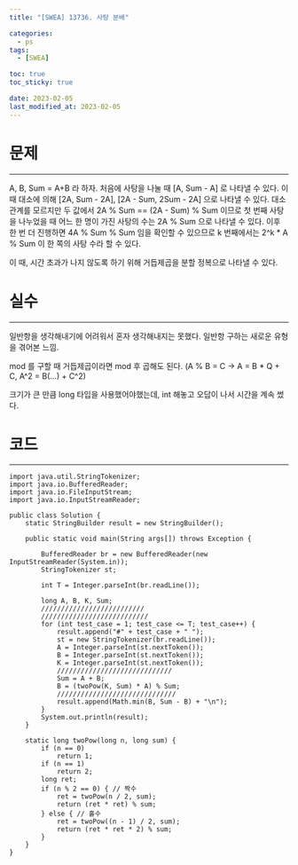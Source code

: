 ```yaml
---
title: "[SWEA] 13736. 사탕 분배"

categories:
  - ps
tags:
  - [SWEA]

toc: true
toc_sticky: true

date: 2023-02-05
last_modified_at: 2023-02-05
---
```


# 문제

---

A, B, Sum = A+B 라 하자.
처음에 사탕을 나눌 때 [A, Sum - A] 로 나타낼 수 있다. 이때 대소에 의해 [2A, Sum - 2A], [2A - Sum, 2Sum - 2A] 으로 나타낼 수 있다. 대소관계를 모르지만 두 값에서 2A % Sum == (2A - Sum) % Sum 이므로
첫 번째 사탕을 나누었을 때 어느 한 명이 가진 사탕의 수는 2A % Sum 으로 나타낼 수 있다.
이후 한 번 더 진행하면 4A % Sum % Sum 임을 확인할 수 있으므로 k 번째에서는 2^k \* A % Sum 이 한 쪽의 사탕 수라 할 수 있다.

이 때, 시간 초과가 나지 않도록 하기 위해 거듭제곱을 분할 정복으로 나타낼 수 있다.

# 실수

---

일반항을 생각해내기에 어려워서 혼자 생각해내지는 못했다. 일반항 구하는 새로운 유형을 겪어본 느낌.

mod 를 구할 때 거듭제곱이라면 mod 후 곱해도 된다. (A % B = C -> A = B \* Q + C, A^2 = B(...) + C^2)

크기가 큰 만큼 long 타입을 사용했어야했는데, int 해놓고 오답이 나서 시간을 계속 썼다.

# 코드

---

```
import java.util.StringTokenizer;
import java.io.BufferedReader;
import java.io.FileInputStream;
import java.io.InputStreamReader;

public class Solution {
    static StringBuilder result = new StringBuilder();

    public static void main(String args[]) throws Exception {

        BufferedReader br = new BufferedReader(new InputStreamReader(System.in));
        StringTokenizer st;

        int T = Integer.parseInt(br.readLine());

        long A, B, K, Sum;
        //////////////////////////
        ///////////////////////////
        for (int test_case = 1; test_case <= T; test_case++) {
            result.append("#" + test_case + " ");
            st = new StringTokenizer(br.readLine());
            A = Integer.parseInt(st.nextToken());
            B = Integer.parseInt(st.nextToken());
            K = Integer.parseInt(st.nextToken());
            /////////////////////////////
            Sum = A + B;
            B = (twoPow(K, Sum) * A) % Sum;
            //////////////////////////////
            result.append(Math.min(B, Sum - B) + "\n");
        }
        System.out.println(result);
    }

    static long twoPow(long n, long sum) {
        if (n == 0)
            return 1;
        if (n == 1)
            return 2;
        long ret;
        if (n % 2 == 0) { // 짝수
            ret = twoPow(n / 2, sum);
            return (ret * ret) % sum;
        } else { // 홀수
            ret = twoPow((n - 1) / 2, sum);
            return (ret * ret * 2) % sum;
        }
    }
}

```
